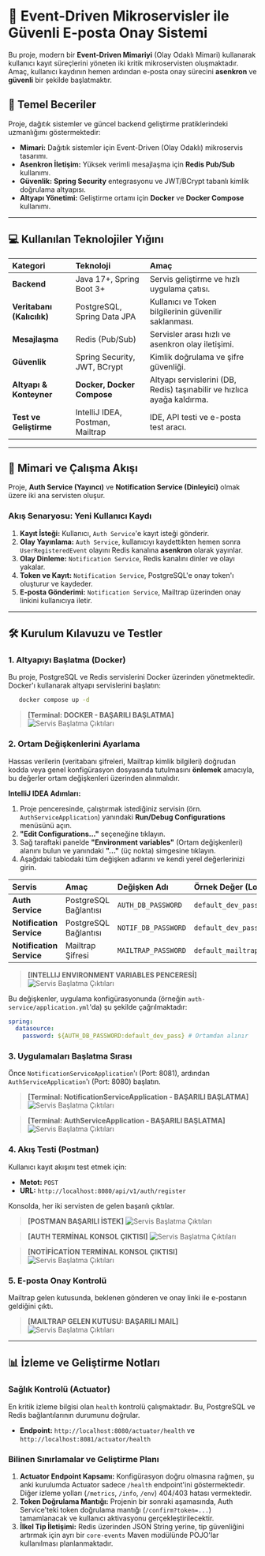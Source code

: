 # 🚀 Event-Driven Mikroservisler ile Güvenli E-posta Onay Sistemi

Bu proje, modern bir **Event-Driven Mimariyi** (Olay Odaklı Mimari) kullanarak kullanıcı kayıt süreçlerini yöneten iki kritik mikroservisten oluşmaktadır. Amaç, kullanıcı kaydının hemen ardından e-posta onay sürecini **asenkron** ve **güvenli** bir şekilde başlatmaktır.

## 🌟 Temel Beceriler

Proje, dağıtık sistemler ve güncel backend geliştirme pratiklerindeki uzmanlığımı göstermektedir:

* **Mimari:** Dağıtık sistemler için Event-Driven (Olay Odaklı) mikroservis tasarımı.
* **Asenkron İletişim:** Yüksek verimli mesajlaşma için **Redis Pub/Sub** kullanımı.
* **Güvenlik:** **Spring Security** entegrasyonu ve JWT/BCrypt tabanlı kimlik doğrulama altyapısı.
* **Altyapı Yönetimi:** Geliştirme ortamı için **Docker** ve **Docker Compose** kullanımı.

---

## 💻 Kullanılan Teknolojiler Yığını

| Kategori | Teknoloji | Amaç |
| :--- | :--- | :--- |
| **Backend** | Java 17+, Spring Boot 3+ | Servis geliştirme ve hızlı uygulama çatısı. |
| **Veritabanı (Kalıcılık)** | PostgreSQL, Spring Data JPA | Kullanıcı ve Token bilgilerinin güvenilir saklanması. |
| **Mesajlaşma** | Redis (Pub/Sub) | Servisler arası hızlı ve asenkron olay iletişimi. |
| **Güvenlik** | Spring Security, JWT, BCrypt | Kimlik doğrulama ve şifre güvenliği. |
| **Altyapı & Konteyner** | **Docker, Docker Compose** | Altyapı servislerini (DB, Redis) taşınabilir ve hızlıca ayağa kaldırma. |
| **Test ve Geliştirme** | IntelliJ IDEA, Postman, Mailtrap | IDE, API testi ve e-posta test aracı. |

---

## 📐 Mimari ve Çalışma Akışı

Proje, **Auth Service (Yayıncı)** ve **Notification Service (Dinleyici)** olmak üzere iki ana servisten oluşur.

### Akış Senaryosu: Yeni Kullanıcı Kaydı

1.  **Kayıt İsteği:** Kullanıcı, `Auth Service`'e kayıt isteği gönderir.
2.  **Olay Yayınlama:** `Auth Service`, kullanıcıyı kaydettikten hemen sonra `UserRegisteredEvent` olayını Redis kanalına **asenkron** olarak yayınlar.
3.  **Olay Dinleme:** `Notification Service`, Redis kanalını dinler ve olayı yakalar.
4.  **Token ve Kayıt:** `Notification Service`, PostgreSQL'e onay token'ı oluşturur ve kaydeder.
5.  **E-posta Gönderimi:** `Notification Service`, Mailtrap üzerinden onay linkini kullanıcıya iletir.

---

## 🛠️ Kurulum Kılavuzu ve Testler

### 1. Altyapıyı Başlatma (Docker)

Bu proje, PostgreSQL ve Redis servislerini Docker üzerinden yönetmektedir. Docker'ı kullanarak altyapı servislerini başlatın:

```bash
   docker compose up -d
```

> **[Terminal: DOCKER - BAŞARILI BAŞLATMA]**
![Servis Başlatma Çıktıları](assets/run_docker.PNG)

### 2. Ortam Değişkenlerini Ayarlama

Hassas verilerin (veritabanı şifreleri, Mailtrap kimlik bilgileri) doğrudan kodda veya genel konfigürasyon dosyasında tutulmasını **önlemek** amacıyla, bu değerler ortam değişkenleri üzerinden alınmalıdır.

**IntelliJ IDEA Adımları:**

1.  Proje penceresinde, çalıştırmak istediğiniz servisin (örn. `AuthServiceApplication`) yanındaki **Run/Debug Configurations** menüsünü açın.
2.  **"Edit Configurations..."** seçeneğine tıklayın.
3.  Sağ taraftaki panelde **"Environment variables"** (Ortam değişkenleri) alanını bulun ve yanındaki **"..."** (üç nokta) simgesine tıklayın.
4.  Aşağıdaki tablodaki tüm değişken adlarını ve kendi yerel değerlerinizi girin.

| Servis | Amaç | Değişken Adı | Örnek Değer (Lokal) |
| :--- | :--- | :--- | :--- |
| **Auth Service** | PostgreSQL Bağlantısı | `AUTH_DB_PASSWORD` | `default_dev_pass` |
| **Notification Service** | PostgreSQL Bağlantısı | `NOTIF_DB_PASSWORD` | `default_dev_pass` |
| **Notification Service** | Mailtrap Şifresi | `MAILTRAP_PASSWORD` | `default_mailtrap_pass` |

> **[INTELLIJ ENVIRONMENT VARIABLES PENCERESİ]**
![Servis Başlatma Çıktıları](assets/env_var.PNG)

Bu değişkenler, uygulama konfigürasyonunda (örneğin `auth-service/application.yml`'da) şu şekilde çağrılmaktadır:

```yaml
spring:
  datasource:
    password: ${AUTH_DB_PASSWORD:default_dev_pass} # Ortamdan alınır
```

### 3. Uygulamaları Başlatma Sırası

Önce `NotificationServiceApplication`'ı (Port: 8081), ardından `AuthServiceApplication`'ı (Port: 8080) başlatın.

> **[Terminal: NotificationServiceApplication - BAŞARILI BAŞLATMA]**
![Servis Başlatma Çıktıları](assets/run_notification.PNG)

> **[Terminal: AuthServiceApplication - BAŞARILI BAŞLATMA]**
![Servis Başlatma Çıktıları](assets/run_auth.PNG)


### 4. Akış Testi (Postman)

Kullanıcı kayıt akışını test etmek için:

* **Metot:** `POST`
* **URL:** `http://localhost:8080/api/v1/auth/register`

Konsolda, her iki servisten de gelen başarılı çıktılar.

> **[POSTMAN BAŞARILI İSTEK]**
![Servis Başlatma Çıktıları](assets/postman.PNG)

> **[AUTH TERMİNAL KONSOL ÇIKTISI]**
![Servis Başlatma Çıktıları](assets/auth_save_info.PNG)

> **[NOTİFİCATİON TERMİNAL KONSOL ÇIKTISI]**
![Servis Başlatma Çıktıları](assets/notification_save_info.PNG)

### 5. E-posta Onay Kontrolü

Mailtrap gelen kutusunda, beklenen gönderen ve onay linki ile e-postanın geldiğini çıktı.

> **[MAILTRAP GELEN KUTUSU: BAŞARILI MAIL]**
![Servis Başlatma Çıktıları](assets/mailtrap.png)

---

## 📊 İzleme ve Geliştirme Notları

### Sağlık Kontrolü (Actuator)

En kritik izleme bilgisi olan `health` kontrolü çalışmaktadır. Bu, PostgreSQL ve Redis bağlantılarının durumunu doğrular.

* **Endpoint:** `http://localhost:8080/actuator/health` ve `http://localhost:8081/actuator/health`

### Bilinen Sınırlamalar ve Geliştirme Planı

1.  **Actuator Endpoint Kapsamı:** Konfigürasyon doğru olmasına rağmen, şu anki kurulumda Actuator sadece `/health` endpoint'ini göstermektedir. Diğer izleme yolları (`/metrics`, `/info`, `/env`) 404/403 hatası vermektedir.
2.  **Token Doğrulama Mantığı:** Projenin bir sonraki aşamasında, Auth Service'teki token doğrulama mantığı (`/confirm?token=...`) tamamlanacak ve kullanıcı aktivasyonu gerçekleştirilecektir.
3.  **İlkel Tip İletişimi:** Redis üzerinden JSON String yerine, tip güvenliğini artırmak için ayrı bir `core-events` Maven modülünde POJO'lar kullanılması planlanmaktadır.
